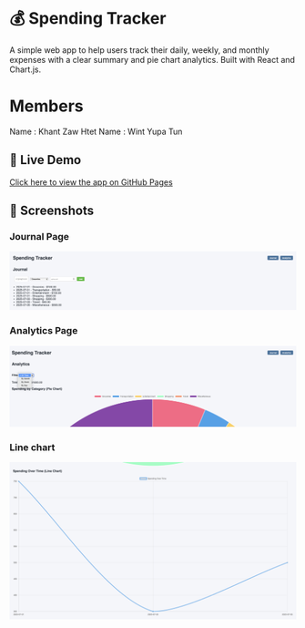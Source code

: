 # 💰 Spending Tracker

A simple web app to help users track their daily, weekly, and monthly expenses with a clear summary and pie chart analytics. Built with React and Chart.js.

# Members
Name : Khant Zaw Htet
Name : Wint Yupa Tun

## 🔗 Live Demo

[Click here to view the app on GitHub Pages](https://erickhant15.github.io/spending-tracker/)

## 📸 Screenshots

### Journal Page
![Journal Screenshot](./screenshots/journal.png)

### Analytics Page
![Analytics Screenshot](./screenshots/analytics.png)

### Line chart 
![Line chart Screenshot](./screenshots/linechart.png)


